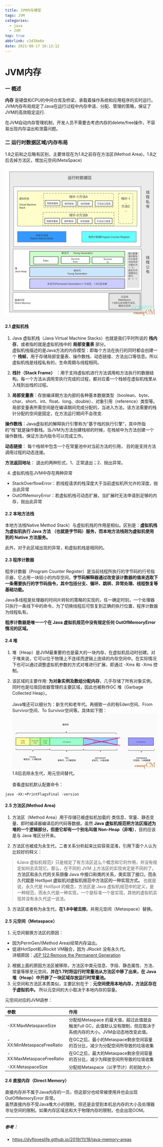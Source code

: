 ```yaml
---
title: JVM内存模型
tags: JVM
categories:
  - java
  - JVM
top: true
abbrlink: c2d38e6e
date: 2021-08-17 16:13:12
---
```



# JVM内存
### 一 概述
**内存** 是硬盘和CPU的中间仓库及桥梁，承载着操作系统和应用程序的实时运行。JVM内存布局规定了Java在运行过程中内存申请、分配、管理的策略，保证了JVM的高效稳定运行.

在JVM自动内存管理机制，开发人员不需要去考虑内存的delete/free操作，不容易出现内存溢出和泄露问题。

### 二 运行时数据区域/内存布局
1.8之前和之后略有区别，主要体现在为1.8之前存在方法区(Method Area)，1.8之后去掉方法区，增加元空间(MetaSpace)

![Java内存布局](https://raw.githubusercontent.com/cmeng-CM/image-hosting/master/img/JVM/Java虚拟机运行时数据区_水印.jpg)

#### 2.1 虚拟机栈
1. Java 虚拟机栈（Java Virtual Machine Stacks）也就是我们平时所说的 **栈内存**，或者指的就是虚拟机栈中的 **局部变量表** 部分。  
虚拟机栈描述的是Java方法的内存模型：即每个方法在执行的同时都会创建一个 **栈帧**，用于存储局部变量表、操作数栈、动态链接、方法出口等信息。所以虚拟机栈是线程私有的，生命周期与线程相同。  

2. **栈针（Stack Frame）** ：用于支持虚拟机进行方法调用和方法执行的数据结构。每一个方法从调用至执行完成的过程，都对应着一个栈帧在虚拟机栈里从入栈到出栈的过程。  

3. **局部变量表**：存放编译期方法内部的各种基本数据类型（boolean、byte、char、short、int、float、long、double）、对象引用（reference）类型等。  
局部变量表所需空间是在编译期间完成分配的，当进入方法，该方法需要的栈针分配的空间是固定，在方法运行期间不会改变.   

  **操作数栈**：Java虚拟机的解释执行引擎称为“基于栈的执行引擎”，其中所指的“栈”就是操作数栈。当JVM为方法创建栈帧的时候，在栈帧中为方法创建一个操作数栈，保证方法内指令可以完成工作。

  **动态链接**： 每个栈帧中包含一个在常量池中对当前方法的引用， 目的是支持方法调用过程的动态连接。

  **方法返回地址**： 退出的两种形式，1、正常退出；2、抛出异常。

4. 虚拟机栈在JVM中存在两种异常
  * StackOverflowError：若线程请求的栈深度大于当前虚拟机所允许的深度，抛出此异常
  * OutOfMemoryError：若虚拟机栈可动态扩展，当扩展时无法申请到足够的内存，抛出此异常

#### 2.2 本地方法栈
本地方法栈Native Method Stack）与虚拟机栈的作用是相似。区别是：**虚拟机栈为虚拟机执行 Java 方法 （也就是字节码）服务，而本地方法栈则为虚拟机使用到的 Native 方法服务。**   

此外，对于此区域出现的异常，和虚拟机栈是相同的。

#### 2.3 程序计数器
程序计数器（Program Counter Register）是当前线程所执行的字节码的行号指示器，它占用一块较小的内存空间。**字节码解释器通过改变该计数器的值来选取下一条需要执行的字节码指令，其中包括分支、循环、跳转、异常处理、线程恢复等基础功能。**  

Java多线程是处理器的时间片转轮的策略的实现的，任一确定时刻，一个处理器只执行一条线下中的命令，为了切换线程后可恢复到正确的执行位置，程序计数器为线程私有。

**程序计数器是唯一一个在 Java 虚拟机规范中没有规定任何 OutOfMemoryError 情况的区域。**

#### 2.4 堆
1. 堆（Heap）是JVM最重要的也是最大的一块内存，在虚拟机启动时创建。对于堆来说，它可以位于物理上不连续而逻辑上连续的内存空间中。在实际情况下也可以通过调整虚拟机参数的方式对堆进行扩展，即通过 -Xmx 和 -Xms 控制。

2. 该区域的主要作用: **为对象实例及数组分配内存**，几乎存储了所有对象实例。同时也是垃圾回收器管理的主要区域，因此也被称作GC 堆（Garbage Collected Heap）。 <Br><Br>
Java堆还可以细分为：新生代和老年代。再细致一点的有Eden空间、From Survivor空间、To Survivor空间等。具体如下图：
![堆Heap详细分布](https://raw.githubusercontent.com/cmeng-CM/image-hosting/master/img/JVM/Heap.jpg)1.8后去除永生代，用元空间替代。<Br><Br>
查看虚拟机默认配置命令：
```xshell
java -XX:+PrintFlagsFinal -version
```

#### 2.5 方法区(Method Area)
1. 方法区（Method Area）用于存储已被虚拟机加载的 类信息、常量、静态变量、即时编译器编译后的代码等数据。虽然 **Java 虚拟机规范把方法区描述为堆的一个逻辑部分，但是它却有一个别名叫做 Non-Heap（非堆）**，目的应该是与 Java 堆区分开来。

2. 方法区也被成为永生代，二者关系分析起来比较容易混淆，引用下面个人认为比较好的释义：
>《Java 虚拟机规范》只是规定了有方法区这么个概念和它的作用，并没有规定如何去实现它。那么，在不同的 JVM 上方法区的实现肯定是不同的了。**方法区和永久代的关系很像 Java 中接口和类的关系，类实现了接口，而永久代就是 HotSpot 虚拟机对虚拟机规范中方法区的一种实现方式。** 也就是说，永久代是 HotSpot 的概念，方法区是 Java 虚拟机规范中的定义，是一种规范，而永久代是一种实现，一个是标准一个是实现，其他的虚拟机实现并没有永久代这一说法。

3. 方法区或者称为永生代，**在1.8中被去除**。并用元空间（Metaspace）替换。

#### 2.5 元空间（Metaspace）
1. 元空间替换方法区的原因：
  * 因为PermGen/(Method Area)经常内存溢出。
  * 促进HotSpot和JRockit VM融合，因为 JRockit 没有永久代。   
  详细原因：[JEP 122:Remove the Permanent Generation](http://openjdk.java.net/jeps/122)
2. 根据上面的原因方法区被移除，方法区中类元信息、字段、静态属性、方法、常量等移至元空间，**并在1.7时将运行时常量池从方法区中移了出来，在 Java 堆（Heap）中开辟了一块区域存放运行时常量池。**
3. 元空间和方法区本质类似，主要区别在于：**元空间使用本地内存，方法区存在于虚拟机中。** 所以元空间的大小取决于本地内存的容量。  

元空间对应的JVM调参：

参数|作用
:-|:-
-XX:MaxMetaspaceSize |分配给Metaspace 的最大值，超过此值就会触发Full GC，此值默认没有限制，但应取决于系统内存的大小。JVM会动态地改变此值。
-XX:MinMetaspaceFreeRatio|在GC之后，最小的Metaspace剩余空间容量的百分比，减少为分配空间所导致的垃圾收集
-XX:MaxMetaspaceFreeRatio|在GC之后，最大的Metaspace剩余空间容量的百分比，减少为释放空间所导致的垃圾收集
-XX:MetaspaceSize | 分配给Metaspace（以字节计）的初始大小

#### 2.6 直接内存（Direct Memory）
直接内存并不属于Java内存的一员，但这部分也经常被使用并也会出现OutOfMemoryError 异常。  
虽然直接内存不受Java堆大小的限制，但还是会受到本机总内存的大小及处理器寻址空间的限制。如果内存区域总和大于物理内存的限制，也会出现OOM。


---
##### 参考：
* https://dyfloveslife.github.io/2019/11/18/java-memory-areas
